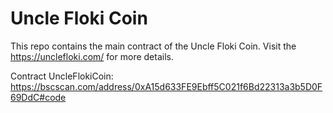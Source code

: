 
# Uncle Floki Coin

This repo contains the main contract of the Uncle Floki Coin. Visit the https://unclefloki.com/ for more details.

Contract UncleFlokiCoin: https://bscscan.com/address/0xA15d633FE9Ebff5C021f6Bd22313a3b5D0F69DdC#code
